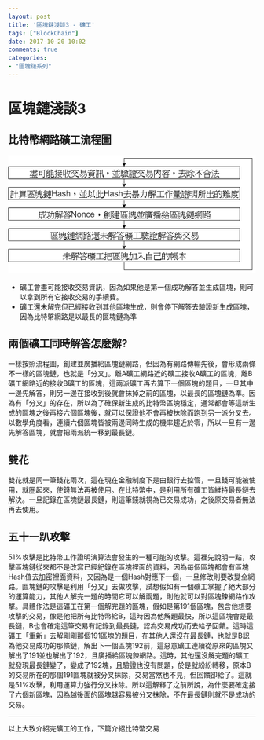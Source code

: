 ```yaml
---
layout: post
title: '區塊鏈淺談3 - 礦工'
tags: ["BlockChain"]
date: 2017-10-20 10:02
comments: true
categories: 
- "區塊鏈系列"
---
```

# 區塊鏈淺談3
## 比特幣網路礦工流程圖
![](/wp-content/uploads/2017/10/2017-10-20-02.png)

* 礦工會盡可能接收交易資訊，因為如果他是第一個成功解答並生成區塊，則可以拿到所有它接收交易的手續費。
* 礦工還未解完但已經接收到其他區塊生成，則會停下解答去驗證新生成區塊，因為比特幣網路是以最長的區塊鏈為準

## 兩個礦工同時解答怎麼辦?
 一樣按照流程圖，創建並廣播給區塊鏈網路，但因為有網路傳輸先後，會形成兩條不一樣的區塊鏈，也就是「分叉」。離A礦工網路近的礦工接收A礦工的區塊，離B礦工網路近的接收B礦工的區塊，這兩派礦工再去算下一個區塊的題目，一旦其中一邊先解答，則另一邊在接收到後就會抹掉之前的區塊，以最長的區塊鏈為準。因為有「分叉」的存在，所以為了確保新生成的比特幣區塊穩定，通常都會等這新生成的區塊之後再接六個區塊後，就可以保證他不會再被抹除而跑到另一派分叉去。以數學角度看，連續六個區塊皆被兩邊同時生成的機率趨近於零，所以一旦有一邊先解答區塊，就會把兩派統一移到最長鏈。
<!--more-->
 ## 雙花
 雙花就是同一筆錢花兩次，這在現在金融制度下是由銀行去控管，一旦錢可能被使用，就圈起來，使錢無法再被使用。在比特幣中，是利用所有礦工皆維持最長鏈去解決。一旦記錄在區塊鏈最長鏈，則這筆錢就視為已交易成功，之後原交易者無法再去使用。
 
 ## 五十一趴攻擊
 51%攻擊是比特幣工作證明演算法會發生的一種可能的攻擊。這裡先說明一點，攻擊區塊鏈從來都不是改寫已經紀錄在區塊裡面的資料，因為每個區塊都會有區塊Hash值去加密裡面資料，又因為是一個Hash對應下一個，一旦修改則要改變全網路。區塊鏈的攻擊是利用「分叉」去做攻擊，試想假如有一個礦工掌握了絕大部分的運算能力，其他人解完一題的時間它可以解兩題，則他就可以對區塊鍊網路作攻擊。具體作法是這礦工在第一個解完題的區塊，假如是第191個區塊，包含他想要攻擊的交易，像是他把所有比特幣給B，這時因為他解題最快，所以這區塊會是最長鏈，B也會確定這筆交易有記錄到最長鏈，認為交易成功而去給予回饋。這時這礦工「重新」去解剛剛那個191區塊的題目，在其他人還沒在最長鏈，也就是B認為他交易成功的那條鏈，解出下一個區塊192前，這惡意礦工連續從原來的區塊又解出了191並也解出了192，且廣播給區塊鍊網路。這時，其他還沒解完題的礦工就發現最長鏈變了，變成了192塊，且驗證也沒有問題，於是就紛紛轉移，原本B的交易所在的那個191區塊就被分叉抹除，交易當然也不見，但回饋卻給了。這就是51%攻擊，利用運算力強行分叉抹除。所以這解釋了之前所說，為什麼要確定接了六個新區塊，因為越後面的區塊越容易被分叉抹除，不在最長鏈則就不是成功的交易。

 ---
 以上大致介紹完礦工的工作，下篇介紹比特幣交易